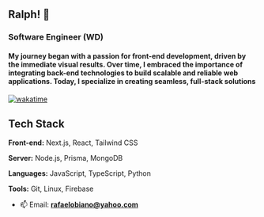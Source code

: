 

<h2 align="start">
Ralph! 👋
 
</h2>

<h3 font-weight="12px">
 Software Engineer (WD)
</h3>
<h4> 
 My journey began with a passion for front-end development, driven by the immediate visual results. Over time, I embraced the importance of integrating back-end technologies to build scalable and reliable web applications. Today, I specialize in creating seamless, full-stack solutions
</h4>

[![wakatime](https://wakatime.com/badge/user/cf3fbecc-01fb-470e-a725-8c395275b4df.svg)](https://wakatime.com/@cf3fbecc-01fb-470e-a725-8c395275b4df)




  ## Tech Stack

**Front-end:** Next.js, React, Tailwind CSS

**Server:** Node.js, Prisma, MongoDB

**Languages:** JavaScript, TypeScript, Python

**Tools:** Git, Linux, Firebase
- 📫 Email: **rafaelobiano@yahoo.com**
